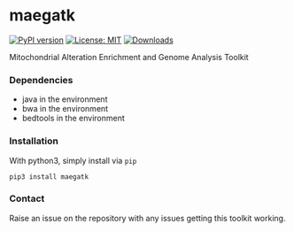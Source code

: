 # maegatk 

[![PyPI version](https://badge.fury.io/py/maegatk.svg)](https://pypi.python.org/pypi/mgaeatk)
[![License: MIT](https://img.shields.io/badge/License-MIT-blue.svg)](https://opensource.org/licenses/MIT)
[![Downloads](https://pepy.tech/badge/maegatk/month)](https://pepy.tech/project/maegatk)

Mitochondrial Alteration Enrichment and Genome Analysis Toolkit

### Dependencies

- java in the environment
- bwa in the environment
- bedtools in the environment

### Installation

With python3, simply install via `pip`

```
pip3 install maegatk
```

### Contact
Raise an issue on the repository with any issues getting this toolkit working. 

<br><br>
